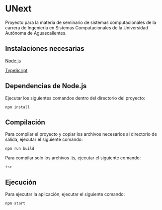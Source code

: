 # UNext

Proyecto para la materia de seminario de sistemas computacionales de la carrera de Ingeniería en Sistemas Computacionales de la Universidad Autónoma de Aguascalientes.

## Instalaciones necesarias

[Node.js](https://nodejs.org/en/download/current/)

[TypeScript](http://www.typescriptlang.org/#download-links)

## Dependencias de Node.js

Ejecutar los siguientes comandos dentro del directorio del proyecto:

```
npm install
```
## Compilación

Para compilar el proyecto y copiar los archivos necesarios al directorio de salida, ejecutar el siguiente comando:

```
npm run build
```

Para compilar solo los archivos .ts, ejecutar el siguiente comando:

```
tsc
```

## Ejecución

Para ejecutar la aplicación, ejecutar el siguiente comando:

```
npm start
```